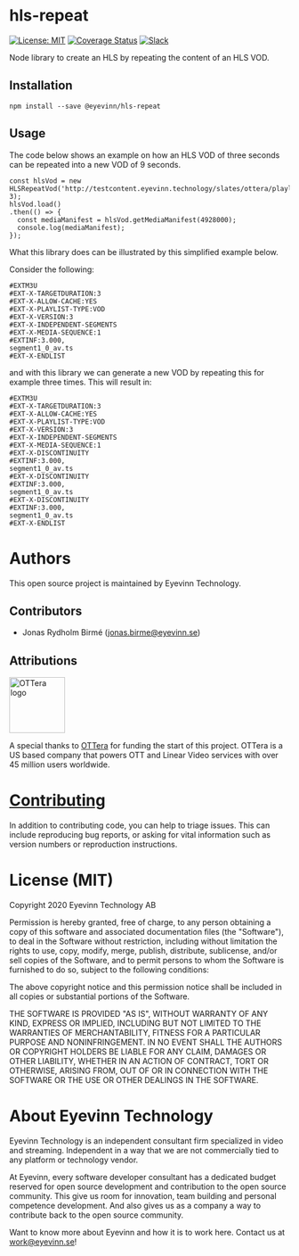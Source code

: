 # hls-repeat

[![License: MIT](https://img.shields.io/badge/License-MIT-yellow.svg)](https://opensource.org/licenses/MIT) [![Coverage Status](https://coveralls.io/repos/github/Eyevinn/hls-repeat/badge.svg?branch=master)](https://coveralls.io/github/Eyevinn/hls-repeat?branch=master) [![Slack](http://slack.streamingtech.se/badge.svg)](http://slack.streamingtech.se)

Node library to create an HLS by repeating the content of an HLS VOD.

## Installation

```
npm install --save @eyevinn/hls-repeat
```

## Usage

The code below shows an example on how an HLS VOD of three seconds can be repeated into a new VOD of 9 seconds.

```
const hlsVod = new HLSRepeatVod('http://testcontent.eyevinn.technology/slates/ottera/playlist.m3u8', 3);
hlsVod.load()
.then(() => {
  const mediaManifest = hlsVod.getMediaManifest(4928000);
  console.log(mediaManifest);
});
```

What this library does can be illustrated by this simplified example below.

Consider the following:

```
#EXTM3U
#EXT-X-TARGETDURATION:3
#EXT-X-ALLOW-CACHE:YES
#EXT-X-PLAYLIST-TYPE:VOD
#EXT-X-VERSION:3
#EXT-X-INDEPENDENT-SEGMENTS
#EXT-X-MEDIA-SEQUENCE:1
#EXTINF:3.000,
segment1_0_av.ts
#EXT-X-ENDLIST
```

and with this library we can generate a new VOD by repeating this for example three times. This will result in:

```
#EXTM3U
#EXT-X-TARGETDURATION:3
#EXT-X-ALLOW-CACHE:YES
#EXT-X-PLAYLIST-TYPE:VOD
#EXT-X-VERSION:3
#EXT-X-INDEPENDENT-SEGMENTS
#EXT-X-MEDIA-SEQUENCE:1
#EXT-X-DISCONTINUITY
#EXTINF:3.000,
segment1_0_av.ts
#EXT-X-DISCONTINUITY
#EXTINF:3.000,
segment1_0_av.ts
#EXT-X-DISCONTINUITY
#EXTINF:3.000,
segment1_0_av.ts
#EXT-X-ENDLIST
```

# Authors

This open source project is maintained by Eyevinn Technology.

## Contributors

- Jonas Rydholm Birmé (jonas.birme@eyevinn.se)

## Attributions

<img src="http://ottera.tv/wp-content/uploads/2019/04/Logo-1.png" width="100" title="OTTera logo">

A special thanks to [OTTera](http://ottera.tv) for funding the start of this project. OTTera is a US based company that powers OTT and Linear Video services with over 45 million users worldwide.

# [Contributing](CONTRIBUTING.md)

In addition to contributing code, you can help to triage issues. This can include reproducing bug reports, or asking for vital information such as version numbers or reproduction instructions. 

# License (MIT)

Copyright 2020 Eyevinn Technology AB

Permission is hereby granted, free of charge, to any person obtaining a copy of this software and associated documentation files (the "Software"), to deal in the Software without restriction, including without limitation the rights to use, copy, modify, merge, publish, distribute, sublicense, and/or sell copies of the Software, and to permit persons to whom the Software is furnished to do so, subject to the following conditions:

The above copyright notice and this permission notice shall be included in all copies or substantial portions of the Software.

THE SOFTWARE IS PROVIDED "AS IS", WITHOUT WARRANTY OF ANY KIND, EXPRESS OR IMPLIED, INCLUDING BUT NOT LIMITED TO THE WARRANTIES OF MERCHANTABILITY, FITNESS FOR A PARTICULAR PURPOSE AND NONINFRINGEMENT. IN NO EVENT SHALL THE AUTHORS OR COPYRIGHT HOLDERS BE LIABLE FOR ANY CLAIM, DAMAGES OR OTHER LIABILITY, WHETHER IN AN ACTION OF CONTRACT, TORT OR OTHERWISE, ARISING FROM, OUT OF OR IN CONNECTION WITH THE SOFTWARE OR THE USE OR OTHER DEALINGS IN THE SOFTWARE.

# About Eyevinn Technology

Eyevinn Technology is an independent consultant firm specialized in video and streaming. Independent in a way that we are not commercially tied to any platform or technology vendor.

At Eyevinn, every software developer consultant has a dedicated budget reserved for open source development and contribution to the open source community. This give us room for innovation, team building and personal competence development. And also gives us as a company a way to contribute back to the open source community.

Want to know more about Eyevinn and how it is to work here. Contact us at work@eyevinn.se!